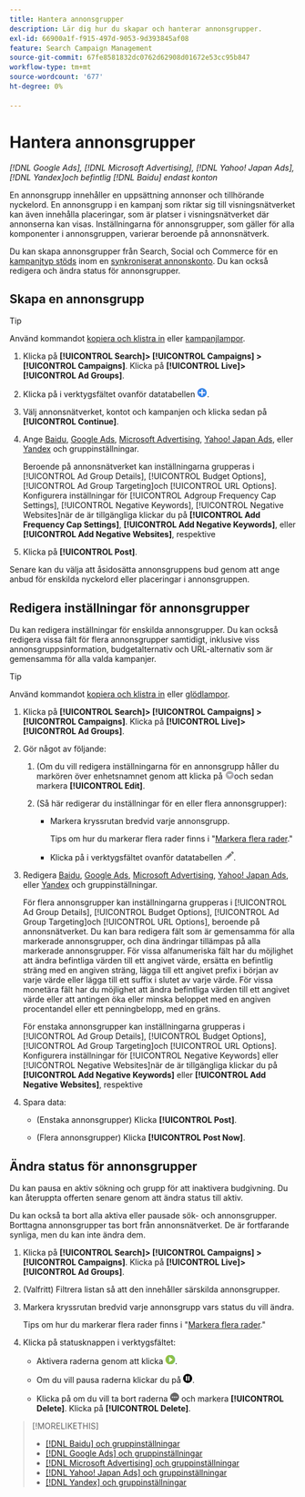 ```yaml
---
title: Hantera annonsgrupper
description: Lär dig hur du skapar och hanterar annonsgrupper.
exl-id: 66900a1f-f915-497d-9053-9d393845af08
feature: Search Campaign Management
source-git-commit: 67fe8581832dc0762d62908d01672e53cc95b847
workflow-type: tm+mt
source-wordcount: '677'
ht-degree: 0%

---
```


# Hantera annonsgrupper

*[!DNL Google Ads], [!DNL Microsoft Advertising], [!DNL Yahoo! Japan Ads], [!DNL Yandex]och befintlig [!DNL Baidu] endast konton*

En annonsgrupp innehåller en uppsättning annonser och tillhörande nyckelord. En annonsgrupp i en kampanj som riktar sig till visningsnätverket kan även innehålla placeringar, som är platser i visningsnätverket där annonserna kan visas. Inställningarna för annonsgrupper, som gäller för alla komponenter i annonsgruppen, varierar beroende på annonsnätverk.

Du kan skapa annonsgrupper från Search, Social och Commerce för en [kampanjtyp stöds](/help/search-social-commerce/introduction/supported-inventory.md) inom en [synkroniserat annonskonto](/help/search-social-commerce/campaign-management/accounts/ad-network-account-about.md). Du kan också redigera och ändra status för annonsgrupper.

## Skapa en annonsgrupp

>[!TIP]
>
>Använd kommandot [kopiera och klistra in](/help/search-social-commerce/campaign-management/campaigns/copy-paste.md) eller [kampanjlampor](/help/search-social-commerce/campaign-management/bulksheets/bulksheet-about.md).

1. Klicka på **[!UICONTROL Search]> [!UICONTROL Campaigns] >[!UICONTROL Campaigns]**. Klicka på **[!UICONTROL Live]>[!UICONTROL Ad Groups]**.

1. Klicka på i verktygsfältet ovanför datatabellen ![Skapa](/help/search-social-commerce/assets/add.png "Skapa").

1. Välj annonsnätverket, kontot och kampanjen och klicka sedan på **[!UICONTROL Continue]**.

1. Ange [Baidu](/help/search-social-commerce/campaign-management/campaigns/ad-group-settings-baidu.md), [Google Ads](/help/search-social-commerce/campaign-management/campaigns/ad-group-settings-google.md), [Microsoft Advertising](/help/search-social-commerce/campaign-management/campaigns/ad-group-settings-microsoft.md), [Yahoo! Japan Ads](/help/search-social-commerce/campaign-management/campaigns/ad-group-settings-yahoo-japan.md), eller [Yandex](/help/search-social-commerce/campaign-management/campaigns/ad-group-settings-yandex.md) och gruppinställningar.

   Beroende på annonsnätverket kan inställningarna grupperas i [!UICONTROL Ad Group Details], [!UICONTROL Budget Options], [!UICONTROL Ad Group Targeting]och [!UICONTROL URL Options]. Konfigurera inställningar för [!UICONTROL Adgroup Frequency Cap Settings], [!UICONTROL Negative Keywords], [!UICONTROL Negative Websites]när de är tillgängliga klickar du på **[!UICONTROL Add Frequency Cap Settings]**, **[!UICONTROL Add Negative Keywords]**, eller **[!UICONTROL Add Negative Websites]**, respektive

1. Klicka på **[!UICONTROL Post]**.

Senare kan du välja att åsidosätta annonsgruppens bud genom att ange anbud för enskilda nyckelord eller placeringar i annonsgruppen.

## Redigera inställningar för annonsgrupper

Du kan redigera inställningar för enskilda annonsgrupper. Du kan också redigera vissa fält för flera annonsgrupper samtidigt, inklusive viss annonsgruppsinformation, budgetalternativ och URL-alternativ som är gemensamma för alla valda kampanjer.

>[!TIP]
>
>Använd kommandot [kopiera och klistra in](/help/search-social-commerce/campaign-management/campaigns/copy-paste.md) eller [glödlampor](/help/search-social-commerce/campaign-management/bulksheets/bulksheet-about.md).

1. Klicka på **[!UICONTROL Search]> [!UICONTROL Campaigns] >[!UICONTROL Campaigns]**. Klicka på **[!UICONTROL Live]>[!UICONTROL Ad Groups]**.

1. Gör något av följande:

   1. (Om du vill redigera inställningarna för en annonsgrupp håller du markören över enhetsnamnet genom att klicka på ![Menyikon](/help/search-social-commerce/assets/arrow-dropdown-menu.png "Menyikon")och sedan markera **[!UICONTROL Edit]**.

   1. (Så här redigerar du inställningar för en eller flera annonsgrupper):

      * Markera kryssrutan bredvid varje annonsgrupp.

        Tips om hur du markerar flera rader finns i &quot;[Markera flera rader](/help/search-social-commerce/common-tasks/navigation-editing-selection/multiple-rows-select.md).&quot;

      * Klicka på i verktygsfältet ovanför datatabellen ![Redigera](/help/search-social-commerce/assets/edit.png "Redigera").

1. Redigera [Baidu](/help/search-social-commerce/campaign-management/campaigns/ad-group-settings-baidu.md), [Google Ads](/help/search-social-commerce/campaign-management/campaigns/ad-group-settings-google.md), [Microsoft Advertising](/help/search-social-commerce/campaign-management/campaigns/ad-group-settings-microsoft.md), [Yahoo! Japan Ads](/help/search-social-commerce/campaign-management/campaigns/ad-group-settings-yahoo-japan.md), eller [Yandex](/help/search-social-commerce/campaign-management/campaigns/ad-group-settings-yandex.md) och gruppinställningar.

   För flera annonsgrupper kan inställningarna grupperas i [!UICONTROL Ad Group Details], [!UICONTROL Budget Options], [!UICONTROL Ad Group Targeting]och [!UICONTROL URL Options], beroende på annonsnätverket. Du kan bara redigera fält som är gemensamma för alla markerade annonsgrupper, och dina ändringar tillämpas på alla markerade annonsgrupper. För vissa alfanumeriska fält har du möjlighet att ändra befintliga värden till ett angivet värde, ersätta en befintlig sträng med en angiven sträng, lägga till ett angivet prefix i början av varje värde eller lägga till ett suffix i slutet av varje värde. För vissa monetära fält har du möjlighet att ändra befintliga värden till ett angivet värde eller att antingen öka eller minska beloppet med en angiven procentandel eller ett penningbelopp, med en gräns.

   För enstaka annonsgrupper kan inställningarna grupperas i [!UICONTROL Ad Group Details], [!UICONTROL Budget Options], [!UICONTROL Ad Group Targeting]och [!UICONTROL URL Options]. Konfigurera inställningar för [!UICONTROL Negative Keywords] eller [!UICONTROL Negative Websites]när de är tillgängliga klickar du på **[!UICONTROL Add Negative Keywords]** eller **[!UICONTROL Add Negative Websites]**, respektive

1. Spara data:

   * (Enstaka annonsgrupper) Klicka **[!UICONTROL Post]**.

   * (Flera annonsgrupper) Klicka **[!UICONTROL Post Now]**.

## Ändra status för annonsgrupper

Du kan pausa en aktiv sökning och grupp för att inaktivera budgivning. Du kan återuppta offerten senare genom att ändra status till aktiv.

Du kan också ta bort alla aktiva eller pausade sök- och annonsgrupper. Borttagna annonsgrupper tas bort från annonsnätverket. De är fortfarande synliga, men du kan inte ändra dem.

1. Klicka på **[!UICONTROL Search]> [!UICONTROL Campaigns] >[!UICONTROL Campaigns]**. Klicka på **[!UICONTROL Live]>[!UICONTROL Ad Groups]**.

1. (Valfritt) Filtrera listan så att den innehåller särskilda annonsgrupper.

1. Markera kryssrutan bredvid varje annonsgrupp vars status du vill ändra.

   Tips om hur du markerar flera rader finns i &quot;[Markera flera rader](/help/search-social-commerce/common-tasks/navigation-editing-selection/multiple-rows-select.md).&quot;

1. Klicka på statusknappen i verktygsfältet:
   * Aktivera raderna genom att klicka ![Aktivera](/help/search-social-commerce/assets/activate.png "Aktivera").

   * Om du vill pausa raderna klickar du på ![Pausa](/help/search-social-commerce/assets/pause.png "Pausa").

   * Klicka på om du vill ta bort raderna ![Mer](/help/search-social-commerce/assets/more.png "Mer") och markera **[!UICONTROL Delete]**. Klicka på **[!UICONTROL Delete]**.

>[!MORELIKETHIS]
>
>* [[!DNL Baidu] och gruppinställningar](/help/search-social-commerce/campaign-management/campaigns/ad-group-settings-baidu.md)
>* [[!DNL Google Ads] och gruppinställningar](/help/search-social-commerce/campaign-management/campaigns/ad-group-settings-google.md)
>* [[!DNL Microsoft Advertising] och gruppinställningar](/help/search-social-commerce/campaign-management/campaigns/ad-group-settings-microsoft.md)
>* [[!DNL Yahoo! Japan Ads] och gruppinställningar](/help/search-social-commerce/campaign-management/campaigns/ad-group-settings-yahoo-japan.md)
>* [[!DNL Yandex] och gruppinställningar](/help/search-social-commerce/campaign-management/campaigns/ad-group-settings-yandex.md)
